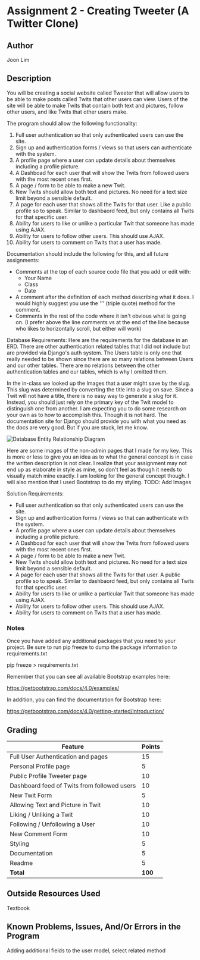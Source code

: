 # Assignment 2 - Creating Tweeter (A Twitter Clone)

## Author
Joon Lim


## Description

You will be creating a social website called Tweeter that will allow users to
be able to make posts called Twits that other users can view.
Users of the site will be able to make Twits that contain both text and
pictures, follow other users, and like Twits that other users make.

The program should allow the following functionality:

1. Full user authentication so that only authenticated users can use the site.
2. Sign up and authentication forms / views so that users can authenticate with the system.
3. A profile page where a user can update details about themselves including a profile picture.
4. A Dashboad for each user that will show the Twits from followed users with the most recent ones first.
5. A page / form to be able to make a new Twit.
6. New Twits should allow both text and pictures. No need for a text size limit beyond a sensible default.
7. A page for each user that shows all the Twits for that user. Like a public profile so to speak. Similar to dashbaord feed, but only contains all Twits for that specific user.
8. Ability for users to like or unlike a particular Twit that someone has made using AJAX.
9. Ability for users to follow other users. This should use AJAX.
10. Ability for users to comment on Twits that a user has made.


Documentation should include the following for this, and all future assignments:
* Comments at the top of each source code file that you add or edit with:
  * Your Name
  * Class
  * Date
* A comment after the definition of each method describing what it does. I would highly suggest you use the ''' (triple quote) method for the comment.
* Comments in the rest of the code where it isn't obvious what is going on. (I prefer above the line comments vs at the end of the line because who likes to horizontally scroll, but either will work)

Database Requirements:
Here are the requirements for the database in an ERD. There are other authentication related tables that I did not include but are provided via Django's auth system. The Users table is only one that really needed to be shown since there are so many relations between Users and our other tables. There are no relations between the other authentication tables and our tables, which is why I omitted them.

In the in-class we looked up the Images that a user might save by the slug. This slug was determined by converting the title into a slug on save. Since a Twit will not have a title, there is no easy way to generate a slug for it. Instead, you should just rely on the primary key of the Twit model to distinguish one from another. I am expecting you to do some research on your own as to how to accomplish this. Though it is not hard. The documentation site for Django should provide you with what you need as the docs are very good. But if you are stuck, let me know.

![Database Entity Relationship Diagram](http://barnesbrothers.ddns.net/cis218/assignmentImages/cis218_assignment_2_erd.png "Databse Entity Relationship Diagram")

Here are some images of the non-admin pages that I made for my key. This is more or less to give you an idea as to what the general concept is in case the written description is not clear. I realize that your assignment may not end up as elaborate in style as mine, so don't feel as though it needs to visually match mine exactly. I am looking for the general concept though. I will also mention that I used Bootstrap to do my styling.
TODO: Add Images
<!--
![Dashboard](http://barnesbrothers.ddns.net/cis218/assignmentImages/cis218_assignment_2_dashboard.png "Dashboard")
![Profile](http://barnesbrothers.ddns.net/cis218/assignmentImages/cis218_assignment_2_profile.png "Profile")
![Public Profile](http://barnesbrothers.ddns.net/cis218/assignmentImages/cis218_assignment_2_profile.png "Public Profile")
![Twit Creation](http://barnesbrothers.ddns.net/cis218/assignmentImages/cis218_assignment_2_profile.png "Twit Creation")
-->

Solution Requirements:

* Full user authentication so that only authenticated users can use the site.
* Sign up and authentication forms / views so that can authenticate with the system.
* A profile page where a user can update details about themselves including a profile picture.
* A Dashboad for each user that will show the Twits from followed users with the most recent ones first.
* A page / form to be able to make a new Twit.
* New Twits should allow both text and pictures. No need for a text size limit beyond a sensible default.
* A page for each user that shows all the Twits for that user. A public profile so to speak. Similar to dashbaord feed, but only contains all Twits for that specific user.
* Ability for users to like or unlike a particular Twit that someone has made using AJAX.
* Ability for users to follow other users. This should use AJAX.
* Ability for users to comment on Twits that a user has made.

### Notes
Once you have added any additional packages that you need to your project. Be sure to run pip freeze to dump the package information to requirements.txt

  pip freeze > requirements.txt

Remember that you can see all available Bootstrap examples here:

https://getbootstrap.com/docs/4.0/examples/

In addition, you can find the documentation for Bootstrap here:

https://getbootstrap.com/docs/4.0/getting-started/introduction/

## Grading
| Feature                                     | Points |
|---------------------------------------------|--------|
| Full User Authentication and pages          | 15     |
| Personal Profile page                       | 5      |
| Public Profile Tweeter page                 | 10     |
| Dashboard feed of Twits from followed users | 10     |
| New Twit Form                               | 5      |
| Allowing Text and Picture in Twit           | 10     |
| Liking / Unliking a Twit                    | 10     |
| Following / Unfollowing a User              | 10     |
| New Comment Form                            | 10     |
| Styling                                     | 5      |
| Documentation                               | 5      |
| Readme                                      | 5      |
| **Total**                                   | **100**|

## Outside Resources Used
Textbook


## Known Problems, Issues, And/Or Errors in the Program
Adding additional fields to the user model, select related method

